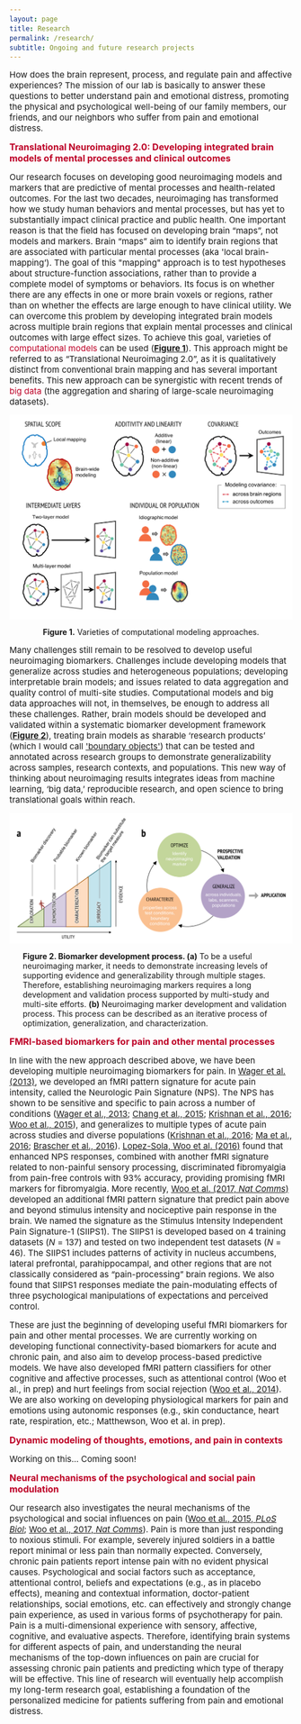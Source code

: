 ```yaml
---
layout: page
title: Research
permalink: /research/
subtitle: Ongoing and future research projects
---
```


<span style="font-size: 15px !important;">How does the brain represent, process, and regulate pain and affective experiences? The mission of our lab is basically to answer these questions to better understand pain and emotional distress, promoting the physical and psychological well-being of our family members, our friends, and our neighbors who suffer from pain and emotional distress.</span> 

<span style="font-size: 16px !important; color: #BD0026;"><b>Translational Neuroimaging 2.0: Developing integrated brain models of mental processes and clinical outcomes</b></span> 

<span style="font-size: 15px !important;">Our research focuses on developing good neuroimaging models and markers that are predictive of mental processes and health-related outcomes. For the last two decades, neuroimaging has transformed how we study human behaviors and mental processes, but has yet to substantially impact clinical practice and public health. One important reason is that the field has focused on developing brain “maps”, not models and markers. Brain “maps” aim to identify brain regions that are associated with particular mental processes (aka 'local brain-mapping’). The goal of this "mapping" approach is to test hypotheses about structure-function associations, rather than to provide a complete model of symptoms or behaviors. Its focus is on whether there are any effects in one or more brain voxels or regions, rather than on whether the effects are large enough to have clinical utility. We can overcome this problem by developing integrated brain models across multiple brain regions that explain mental processes and clinical outcomes with large effect sizes. To achieve this goal, varieties of <span style="color: #BD0026;">computational models</span> can be used (<a href="#Figure 1"><b>Figure 1</b></a>). This approach might be referred to as “Translational Neuroimaging 2.0”, as it is qualitatively distinct from conventional brain mapping and has several important benefits. This new approach can be synergistic with recent trends of <span style="color: #BD0026;">big data</span> (the aggregation and sharing of large-scale neuroimaging datasets).</span>

<p id="Figure 1"><center><img src="images/computational_models.png" width="550" align="center"/></center></p>

<center><span style="font-size: 14px !important;"><b>Figure 1.</b> Varieties of computational modeling approaches.</span></center>


<span style="font-size: 15px !important;">Many challenges still remain to be resolved to develop useful neuroimaging biomarkers. Challenges include developing models that generalize across studies and heterogeneous populations; developing interpretable brain models; and issues related to data aggregation and quality control of multi-site studies. Computational models and big data approaches will not, in themselves, be enough to address all these challenges. Rather, brain models should be developed and validated within a systematic biomarker development framework (<a href="#Figure 2"><b>Figure 2</b></a>), treating brain models as sharable ‘research products’ (which I would call <a href="https://en.wikipedia.org/wiki/Boundary_object">'boundary objects'</a>) that can be tested and annotated across research groups to demonstrate generalizability across samples, research contexts, and populations. This new way of thinking about neuroimaging results integrates ideas from machine learning, ‘big data,’ reproducible research, and open science to bring translational goals within reach.


<center><p id="Figure 2"><img src="images/biomarker_development.png" width="700" align="center"/></p></center>

<ul><span style="font-size: 14px !important;"><b>Figure 2. Biomarker development process. (a)</b> To be a useful neuroimaging marker, it needs to demonstrate increasing levels of supporting evidence and generalizability through multiple stages. Therefore, establishing neuroimaging markers requires a long development and validation process supported by multi-study and multi-site efforts. <b>(b)</b> Neuroimaging marker development and validation process. This process can be described as an iterative process of optimization, generalization, and characterization. </span></ul>


<span style="font-size: 16px !important; color: #BD0026;"><b>FMRI-based biomarkers for pain and other mental processes</b></span> 

<span style="font-size: 15px !important;">In line with the new approach described above, we have been developing multiple neuroimaging biomarkers for pain. In <a href="../pdfs/Wager_2013_NEJM.pdf">Wager et al. (2013)</a>, we developed an fMRI pattern signature for acute pain intensity, called the Neurologic Pain Signature (NPS). The NPS has shown to be sensitive and specific to pain across a number of conditions (<a href="../pdfs/Wager_2013_NEJM.pdf">Wager et al., 2013</a>; <a href="http://wagerlab.colorado.edu/files/papers/Chang_2015_PINES_emotion_signature_PBio_1002180.pdf">Chang et al., 2015</a>; <a href="../pdfs/Krishnan_2016_elife.pdf">Krishnan et al., 2016</a>; <a href="../pdfs/Woo_2015_Plos_Biol.pdf">Woo et al., 2015</a>), and generalizes to multiple types of acute pain across studies and diverse populations (<a href="../pdfs/Krishnan_2016_elife.pdf">Krishnan et al., 2016</a>; <a href="https://www.ncbi.nlm.nih.gov/pubmed/27132044">Ma et al., 2016</a>; <a href="https://www.ncbi.nlm.nih.gov/pubmed/27147654">Brascher et al., 2016</a>). <a href="../pdfs/LopezSola_2016_PAIN.pdf">Lopez-Sola, Woo et al. (2016)</a> found that enhanced NPS responses, combined with another fMRI signature related to non-painful sensory processing, discriminated fibromyalgia from pain-free controls with 93% accuracy, providing promising fMRI markers for fibromyalgia. More recently, <a href="../pdfs/Woo_2017_NCOMMS.pdf">Woo et al. (2017, _Nat Comms_)</a> developed an additional fMRI pattern signature that predict pain above and beyond stimulus intensity and nociceptive pain response in the brain. We named the signature as the Stimulus Intensity Independent Pain Signature-1 (SIIPS1). The SIIPS1 is developed based on 4 training datasets (_N_ = 137) and tested on two independent test datasets (_N_ = 46). The SIIPS1 includes patterns of activity in nucleus accumbens, lateral prefrontal, parahippocampal, and other regions that are not classically considered as “pain-processing” brain regions. We also found that SIIPS1 responses mediate the pain-modulating effects of three psychological manipulations of expectations and perceived control.</span>

<span style="font-size: 15px !important;">These are just the beginning of developing useful fMRI biomarkers for pain and other mental processes. We are currently working on developing functional connectivity-based biomarkers for acute and chronic pain, and also aim to develop process-based predictive models. We have also developed fMRI pattern classifiers for other cognitive and affective processes, such as attentional control (Woo et al., in prep) and hurt feelings from social rejection (<a href="../pdfs/Woo_2014_NatComms.pdf">Woo et al., 2014</a>). We are also working on developing physiological markers for pain and emotions using autonomic responses (e.g., skin conductance, heart rate, respiration, etc.; Matthewson, Woo et al. in prep).</span>

<span style="font-size: 16px !important; color: #BD0026;"><b>Dynamic modeling of thoughts, emotions, and pain in contexts</b></span> 

<span style="font-size: 15px !important;">Working on this... Coming soon!</span>

<span style="font-size: 16px !important; color: #BD0026;"><b>Neural mechanisms of the psychological and social pain modulation</b></span> 

<span style="font-size: 15px !important;">Our research also investigates the neural mechanisms of the psychological and social influences on pain (<a href="../pdfs/Woo_2015_Plos_Biol.pdf">Woo et al., 2015, _PLoS Biol_</a>; <a href="../pdfs/Woo_2017_NCOMMS.pdf">Woo et al., 2017, _Nat Comms_</a>). Pain is more than just responding to noxious stimuli. For example, severely injured soldiers in a battle report minimal or less pain than normally expected. Conversely, chronic pain patients report intense pain with no evident physical causes. Psychological and social factors such as acceptance, attentional control, beliefs and expectations (e.g., as in placebo effects), meaning and contextual information, doctor-patient relationships, social emotions, etc. can effectively and strongly change pain experience, as used in various forms of psychotherapy for pain. Pain is a multi-dimensional experience with sensory, affective, cognitive, and evaluative aspects. Therefore, identifying brain systems for different aspects of pain, and understanding the neural mechanisms of the top-down influences on pain are crucial for assessing chronic pain patients and predicting which type of therapy will be effective. This line of research will eventually help accomplish my long-term research goal, establishing a foundation of the personalized medicine for patients suffering from pain and emotional distress.</span>







